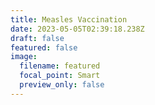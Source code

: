 ```yaml
---
title: Measles Vaccination
date: 2023-05-05T02:39:18.238Z
draft: false
featured: false
image:
  filename: featured
  focal_point: Smart
  preview_only: false
---
```

